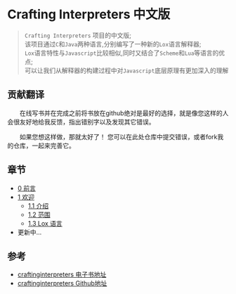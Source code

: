 # Crafting Interpreters 中文版
> `Crafting Interpreters` 项目的中文版;  
> 该项目通过`C`和`Java`两种语言,分别编写了一种新的`Lox`语言解释器;  
> `Lox`语言特性与`Javascript`比较相似,同时又结合了`Scheme`和`Lua`等语言的优点;  
> 可以让我们从解释器的构建过程中对`Javascript`底层原理有更加深入的理解

## 贡献翻译
&emsp;&emsp;在线写书并在完成之前将书放在github绝对是最好的选择，就是像您这样的人会很友好地给我反馈，指出错别字以及发现其它错误。

&emsp;&emsp;如果您想这样做，那就太好了！ 您可以在此处仓库中提交错误，或者fork我的仓库，一起来完善它。 

## 章节
- [0 前言](./00_preface.md)
- [1 欢迎](./10_welcome.md)
  - [1.1 介绍](./11_introduction.md)
  - [1.2 范围](./12_a-map-of-the-territory.md)
  - [1.3 Lox 语言](./13_the-lox-language.md)
- 更新中...
## 参考
- [craftinginterpreters 电子书地址](https://craftinginterpreters.com/)
- [craftinginterpreters Github地址](https://github.com/munificent/craftinginterpreters)
  